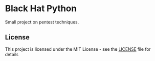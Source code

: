 # Black Hat Python

Small project on pentest techniques.

## License

This project is licensed under the MIT License - see the [LICENSE](LICENSE) file for details
